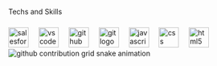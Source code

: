 <p align="left">Techs and Skills</p>

###

<div align="left">
  <img src="https://cdn.jsdelivr.net/gh/devicons/devicon/icons/salesforce/salesforce-original.svg" height="40" alt="salesforce logo"  />
  <img width="12" />
  <img src="https://cdn.jsdelivr.net/gh/devicons/devicon/icons/vscode/vscode-original.svg" height="40" alt="vscode logo"  />
  <img width="12" />
  <img src="https://skillicons.dev/icons?i=github" height="40" alt="github logo"  />
  <img width="12" />
  <img src="https://skillicons.dev/icons?i=git" height="40" alt="git logo"  />
  <img width="12" />
  <img src="https://skillicons.dev/icons?i=js" height="40" alt="javascript logo"  />
  <img width="12" />
  <img src="https://skillicons.dev/icons?i=css" height="40" alt="css logo"  />
  <img width="12" />
  <img src="https://skillicons.dev/icons?i=html" height="40" alt="html5 logo"  />
</div>

<picture align="center">
  <source media="(prefers-color-scheme: dark)" srcset="https://raw.githubusercontent.com/EliasArauj/EliasArauj/output/github-contribution-grid-snake-dark.svg">
  <source media="(prefers-color-scheme: light)" srcset="https://raw.githubusercontent.com/EliasArauj/EliasArauj/output/github-contribution-grid-snake-dark.svg">
  <img align="center" alt="github contribution grid snake animation" src="https://raw.githubusercontent.com/EliasArauj/EliasArauj/output/github-contribution-grid-snake.svg">
</picture>
